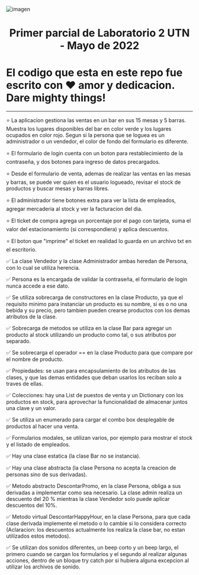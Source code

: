 ![imagen](https://user-images.githubusercontent.com/78119165/160845077-e97f5cda-6dbb-476a-8dfa-8a8420b9d798.png)

<h1 align="center">Primer parcial de Laboratorio 2 UTN - Mayo de 2022</h1>

# **El codigo que esta en este repo fue escrito con ❤ amor y dedicacion. Dare mighty things!**

---

⭐️ La aplicacion gestiona las ventas en un bar en sus 15 mesas y 5 barras. Muestra los lugares disponibles del bar en color verde y los lugares ocupados en color rojo. Segun si la persona que se loguea es un administrador o un vendedor, el color de fondo del formulario es diferente.

⭐️ El formulario de login cuenta con un boton para restablecimiento de la contraseña, y dos botones para ingreso de datos precargados.

⭐️ Desde el formulario de venta, ademas de realizar las ventas en las mesas y barras, se puede ver quien es el usuario logueado, revisar el stock de productos y buscar mesas y barras libres.

⭐️ El administrador tiene botones extra para ver la lista de empleados, agregar mercaderia al stock y ver la facturacion del dia.

⭐️ El ticket de compra agrega un porcentaje por el pago con tarjeta, suma el valor del estacionamiento (si correspondiera) y aplica descuentos.

⭐️ El boton que "imprime" el ticket en realidad lo guarda en un archivo txt en el escritorio.

✅ La clase Vendedor y la clase Administrador ambas heredan de Persona, con lo cual se utiliza herencia.

✅ Persona es la encargada de validar la contraseña, el formulario de login nunca accede a ese dato.

✅ Se utiliza sobrecarga de constructores en la clase Producto, ya que el requisito minimo para instanciar un producto es su nombre, si es o no una bebida y su precio, pero tambien pueden crearse productos con los demas atributos de la clase.

✅ Sobrecarga de metodos se utiliza en la clase Bar para agregar un producto al stock utilizando un producto como tal, o sus atributos por separado.

✅ Se sobrecarga el operador == en la clase Producto para que compare por el nombre de producto.

✅ Propiedades: se usan para encapsulamiento de los atributos de las clases, y que las demas entidades que deban usarlos los reciban solo a traves de ellas.

✅ Colecciones: hay una List de puestos de venta y un Dictionary con los productos en stock, para aprovechar la funcionalidad de almacenar juntos una clave y un valor.

✅ Se utiliza un enumerado para cargar el combo box desplegable de productos al hacer una venta.

✅ Formularios modales, se utilizan varios, por ejemplo para mostrar el stock y el listado de empleados.

✅ Hay una clase estatica (la clase Bar no se instancia).

✅ Hay una clase abstracta (la clase Persona no acepta la creacion de personas sino de sus derivadas).

✅ Metodo abstracto DescontarPromo, en la clase Persona, obliga a sus derivadas a implementar como sea necesario. La clase admin realiza un descuento del 20 % mientras la clase Vendedor solo puede aplicar descuentos del 10%.

✅ Metodo virtual DescontarHappyHour, en la clase Persona, para que cada clase derivada implemente el metodo o lo cambie si lo considera correcto
(Aclaracion: los descuentos actualmente los realiza la clase bar, no estan utilizados estos metodos).

✅ Se utilizan dos sonidos diferentes, un beep corto y un beep largo, el primero cuando se cargan los formularios y el segundo al realizar algunas acciones, dentro de un bloque try catch por si hubiera alguna excepcion al utilizar los archivos de sonido.
